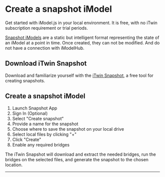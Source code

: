 # Create a snapshot iModel

Get started with iModel.js in your local environment. It is free, with no iTwin subscription requirement or trial periods.

[Snapshot iModels]($docs/learning/backend/accessingimodels.md/#snapshot-imodels) are a static but intelligent format representing the state of an iModel at a point in time. Once created, they can not be modified. And do not have a connection with iModelHub.


## Download iTwin Snapshot

Download and familiarize yourself with the [iTwin Snapshot]($docs/learning/tutorials/itwin-snapshot-app.md), a free tool for creating snapshots.

## Create a snapshot iModel
1. Launch Snapshot App
1. Sign In (Optional)
1. Select "Create snapshot"
1. Provide a name for the snapshot
1. Choose where to save the snapshot on your local drive
1. Select local files by clicking "+"
1. Click "Create"
1. Enable any required bridges

The iTwin Snapshot will download and extract the needed bridges, run the bridges on the selected files, and generate the snapshot to the chosen location.

---

<style>
    a#getting-started---explore-imodel {
        display: none;
    }
</style>
